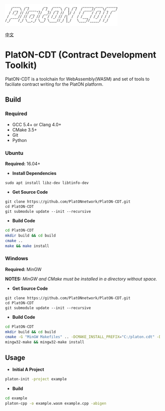 ![logo](./docs/images/platon-cdt-logo.png)

[中文](./README_cn.md)

# PlatON-CDT (Contract Development Toolkit)

PlatON-CDT is a toolchain for WebAssembly(WASM) and set of tools to faciliate
contract writing for the PlatON platform.

## Build

### Required

- GCC 5.4+ or Clang 4.0+
- CMake 3.5+
- Git
- Python

### Ubuntu 

**Required:** 16.04+

- **Install Dependencies**

``` shell
sudo apt install libz-dev libtinfo-dev
```

- **Get Source Code**

```shell
git clone https://github.com/PlatONnetwork/PlatON-CDT.git
cd PlatON-CDT
git submodule update --init --recursive
```
- **Build Code**

``` sh
cd PlatON-CDT
mkdir build && cd build
cmake .. 
make && make install
```

### Windows

**Required:** MinGW

**NOTES:** _MinGW and CMake must be installed in a directory without space._

- **Get Source Code**

```shell
git clone https://github.com/PlatONnetwork/PlatON-CDT.git
cd PlatON-CDT
git submodule update --init --recursive
```
- **Build Code**

``` sh
cd PlatON-CDT
mkdir build && cd build
cmake -G "MinGW Makefiles" .. -DCMAKE_INSTALL_PREFIX="C:/platon.cdt" -DCMAKE_MAKE_PROGRAM=mingw32-make
mingw32-make && mingw32-make install
```

## Usage

- **Initial A Project**

``` sh
platon-init -project example
```

- **Build**

``` sh
cd example
platon-cpp -o example.wasm example.cpp -abigen
```
